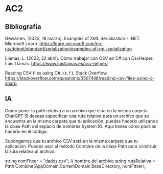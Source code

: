 # AC2

## Bibliografia
Gewarren. (2023, 18 marzo). Examples of XML Serialization - .NET. Microsoft Learn. https://learn.microsoft.com/en-us/dotnet/standard/serialization/examples-of-xml-serialization 

Llamas, L. (2023, 22 abril). Cómo trabajar con CSV en C# con CsvHelper. Luis Llamas. https://www.luisllamas.es/csv-helper/ 

Reading CSV files using C#. (s. f.). Stack Overflow. https://stackoverflow.com/questions/3507498/reading-csv-files-using-c-sharp

## IA
Como poner la path relativa a un archivo que esta en la misma carpeta
ChatGPT
Si deseas especificar una ruta relativa para un archivo que se encuentra en la misma carpeta que tu aplicación, puedes hacerlo utilizando la clase Path del espacio de nombres System.IO. Aquí tienes cómo podrías hacerlo en el código:

Supongamos que tu archivo CSV está en la misma carpeta que tu aplicación. Puedes usar el método Combine de la clase Path para construir la ruta relativa al archivo:

string nomFitxer = "dades.csv"; // nombre del archivo
string rutaRelativa = Path.Combine(AppDomain.CurrentDomain.BaseDirectory, nomFitxer);
